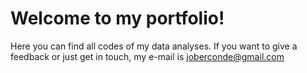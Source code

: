# Welcome to my portfolio!

Here you can find all codes of my data analyses.
If you want to give a feedback or just get in touch, my e-mail is joberconde@gmail.com

